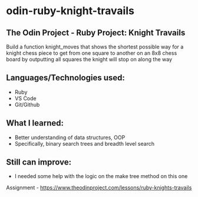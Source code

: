 # odin-ruby-knight-travails
## The Odin Project - Ruby Project: Knight Travails

Build a function knight_moves that shows the shortest possible way for a 
knight chess piece to get from one square to another on an 8x8 chess board 
by outputting all  squares the knight will stop on along the way

## Languages/Technologies used:
 - Ruby
 - VS Code
 - Git/Github

## What I learned:
 - Better understanding of data structures, OOP
 - Specifically, binary search trees and breadth level search
 
## Still can improve:
 - I needed some help with the logic on the make tree method on this one

Assignment - https://www.theodinproject.com/lessons/ruby-knights-travails